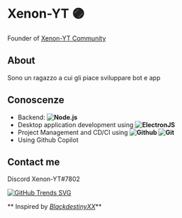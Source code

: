 # Xenon-YT 🟣
Founder of [Xenon-YT Community](https://discord.gg/rjqrbPvtyj) <br>

## About ##
Sono un ragazzo a cui gli piace sviluppare bot e app

## Conoscenze ##
- Backend: **![Node.js](https://img.shields.io/badge/-Node.js-black?&logo=node.js)**
- Desktop application development using **![ElectronJS](https://img.shields.io/badge/-Electron-black?&logo=electron)**
- Project Management and CD/CI using **![Github](https://img.shields.io/badge/-Github-black?&logo=github) ![Git](https://img.shields.io/badge/-Git-black?&logo=git)**
- Using Github Copilot

## Contact me ##
Discord Xenon-YT#7802

[![GitHub Trends SVG](https://api.githubtrends.io/user/svg/Xenon-YT/langs?time_range=one_year&use_percent=True&theme=dark)](https://githubtrends.io)

** Inspired by *[BlackdestinyXX](https://github.com/blackdestinyxx)***
